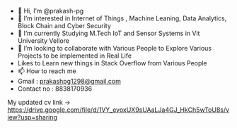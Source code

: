 - 👋 Hi, I’m @prakash-pg
- 👀 I’m interested in Internet of Things , Machine Leaning, Data Analytics, Block Chain and Cyber Security 
- 🌱 I’m currently Studying M.Tech IoT and Sensor Systems in Vit University Vellore
- 💞️ I’m looking to collaborate with Various People to Explore Various Projects to be implemented in Real Life
- Likes to Learn new things in Stack Overflow from Various People
- 📫 How to reach me 
- Gmail : prakashpg1298@gmail.com
- Contact no : 8838170936

My updated cv link -> https://drive.google.com/file/d/1VY_evoxUX9sUAaLJa4GJ_HkCh5wToU8s/view?usp=sharing
<!---
prakash-pg/prakash-pg is a ✨ special ✨ repository because its `README.md` (this file) appears on your GitHub profile.
You can click the Preview link to take a look at your changes.
--->
